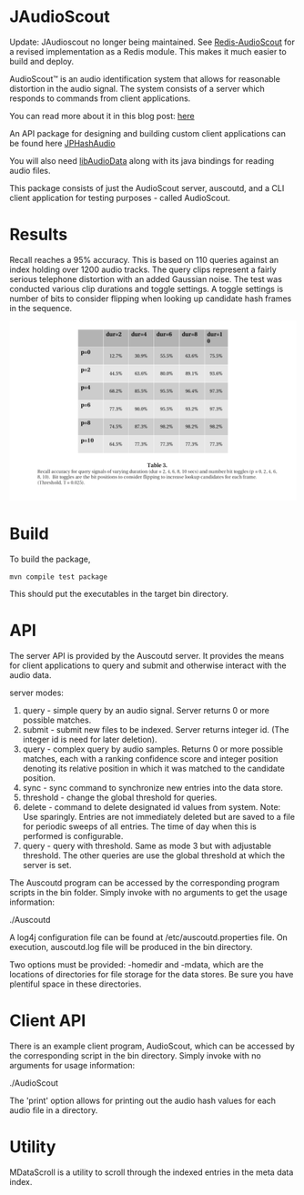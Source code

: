 # JAudioScout 

Update: JAudioscout no longer being maintained. See
[Redis-AudioScout](https://github.com/starkdg/Redis-AudioScout) for a
revised implementation as a Redis module.  This makes it much easier
to build and deploy. 

AudioScout&trade; is an audio identification system that allows for
reasonable distortion in the audio signal.  The system consists
of a server which responds to commands from client
applications.

You can read more about it in this blog post: [here](http://blog.phash.org/posts/audioscout)

An API package for designing and building custom client applications
can be found here [JPHashAudio](https://github.com/starkdg/JPhashAudio)

You will also need [libAudioData](https://github.com/starkdg/libAudioData)
along with its java bindings for reading audio files.

This package consists of just the AudioScout server, auscoutd, and
a CLI client application for testing purposes - called AudioScout.


# Results

Recall reaches a 95% accuracy. This is based on 110 
queries against an index holding over 1200 audio tracks.
The query clips represent a fairly serious telephone distortion with an
added Gaussian noise.  The test was conducted various clip durations
and toggle settings.  A toggle settings is number of bits to consider
flipping when looking up candidate hash frames in the sequence.

![test results](table3.png "Recall Accuracy")

# Build

To build the package,

```
mvn compile test package
```

This should put the executables in the target bin directory.


# API

The server API is provided by the Auscoutd server. It provides
the means for client applications to query and submit and otherwise
interact with the audio data.  

server modes:
1. query - simple query by an audio signal.  Server returns 0 or more
           possible matches.
2. submit - submit new files to be indexed.  Server returns integer id.
            (The integer id is need for later deletion).
3. query  - complex query by audio samples. Returns 0 or more possible
            matches, each with a ranking confidence score and integer
            position denoting its relative position in which it was matched
            to the candidate position.
4. sync - sync command to synchronize new entries into the data store.
5. threshold - change the global threshold for queries.
6. delete - command to delete designated id values from system.
            Note: Use sparingly.  Entries are not immediately deleted but
            are saved to a file for periodic sweeps of all entries.  The
            time of day when this is performed is configurable.
7. query - query with threshold. Same as mode 3 but with adjustable threshold. 
           The other queries are use the global threshold at which the
           server is set.  


The Auscoutd program can be accessed by the corresponding program scripts in the bin 
folder.  Simply invoke with no arguments to get the usage information:

./Auscoutd

A log4j configuration file can be found at /etc/auscoutd.properties file.  On execution,
auscoutd.log file will be produced in the bin directory.

Two options must be provided: -homedir and -mdata, which are the locations of directories
for file storage for the data stores.  Be sure you have plentiful space in these directories.


# Client API

There is an example client program, AudioScout, which can be accessed by the corresponding script
in the bin directory.  Simply invoke with no arguments for usage information:

./AudioScout

The 'print' option allows for printing out the audio hash values for each audio file in a directory.  

# Utility

MDataScroll is a utility to scroll through the indexed entries in the meta data index.

